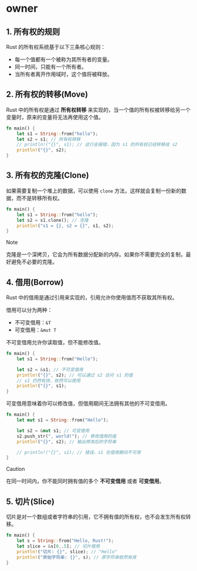 # owner

## 1. 所有权的规则

Rust 的所有权系统基于以下三条核心规则：

- 每一个值都有一个被称为其所有者的变量。
- 同一时间，只能有一个所有者。
- 当所有者离开作用域时，这个值将被释放。

## 2. 所有权的转移(Move)

Rust 中的所有权是通过 **所有权转移** 来实现的，当一个值的所有权被转移给另一个变量时，原来的变量将无法再使用这个值。

```rust
fn main() {
    let s1 = String::from("hello");
    let s2 = s1; // 所有权转移
    // println!("{}", s1); // 这行会报错，因为 s1 的所有权已经转移给 s2
    println!("{}", s2);
}
```

## 3. 所有权的克隆(Clone)

如果需要复制一个堆上的数据，可以使用 `clone` 方法，这样就会复制一份新的数据，而不是转移所有权。

```rust
fn main() {
    let s1 = String::from("hello");
    let s2 = s1.clone(); // 克隆
    println!("s1 = {}, s2 = {}", s1, s2);
}
```

> [!note]
> 克隆是一个深拷贝，它会为所有数据分配新的内存。如果你不需要完全的复制，最好避免不必要的克隆。

## 4. 借用(Borrow)

Rust 中的借用是通过引用来实现的，引用允许你使用值而不获取其所有权。

借用可以分为两种：

- 不可变借用：`&T`
- 可变借用：`&mut T`

不可变借用允许你读取值，但不能修改值。

```rust
fn main() {
    let s1 = String::from("Hello");

    let s2 = &s1; // 不可变借用
    println!("{}", s2); // 可以通过 s2 访问 s1 的值
    // s1 仍然有效，依然可以使用
    println!("{}", s1);
}
```

可变借用意味着你可以修改值，但借用期间无法拥有其他的不可变借用。

```rust
fn main() {
    let mut s1 = String::from("Hello");

    let s2 = &mut s1; // 可变借用
    s2.push_str(", world!"); // 修改借用的值
    println!("{}", s2); // 输出修改后的字符串

    // println!("{}", s1); // 错误，s1 在借用期间不可用
}
```

> [!caution]
> 在同一时间内，你不能同时拥有值的多个 **不可变借用** 或者 **可变借用**。

## 5. 切片(Slice)

切片是对一个数组或者字符串的引用，它不拥有值的所有权，也不会发生所有权转移。

```rust
fn main() {
    let s = String::from("Hello, Rust!");
    let slice = &s[0..5]; // 切片借用
    println!("切片: {}", slice); // "Hello"
    println!("原始字符串: {}", s); // 原字符串依然有效
}
```
